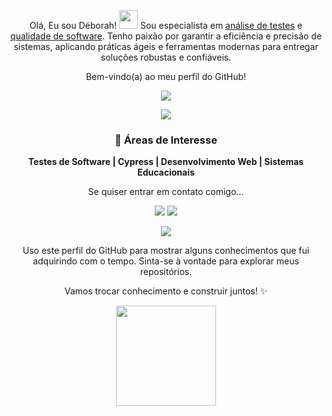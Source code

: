 <p align="center">
  Olá, Eu sou Déborah! <img src="https://art.pixilart.com/b05f0350b191a4f.png" width="30px"> Sou especialista em <ins>análise de testes</ins> e <ins>qualidade de software</ins>. Tenho paixão por garantir a eficiência e precisão de sistemas, aplicando práticas ágeis e ferramentas modernas para entregar soluções robustas e confiáveis.
</p>


<p align="center">
  Bem-vindo(a) ao meu perfil do GitHub!
</p>

<p align="center">
  <img src="https://i.gifer.com/5zZZ.gif">
</p>

<p align="center">
<img src="https://github-readme-stats.vercel.app/api?username=deborahcrstna&show_icons=true&hide=contribs,prs&cache_seconds=86400&theme=great-gatsby&title_color=ff69b4&icon_color=ff69b4">

</p>

<h3 align="center">🚀 Áreas de Interesse</h3>
<p align="center">
  <strong>Testes de Software | Cypress | Desenvolvimento Web | Sistemas Educacionais</strong>
</p>

<p align="center">
  Se quiser entrar em contato comigo...
</p>

<div align="center">
  <a href="https://www.linkedin.com/in/barbosadeborah/" target="_blank"><img src="https://img.shields.io/badge/-LinkedIn-%230077B5?style=for-the-badge&logo=linkedin&logoColor=white" target="_blank"></a>
  <a href="mailto:deborahcrstna@gmail.com"><img src="https://img.shields.io/badge/-Gmail-%23333?style=for-the-badge&logo=gmail&logoColor=orange"></a>
</div>

<p align="center">
  <img src="https://i.pinimg.com/originals/61/2b/8c/612b8c27f15c63c08052d8de2c1bb15b.gif">
</p>

<p align="center">
  Uso este perfil do GitHub para mostrar alguns conhecimentos que fui adquirindo com o tempo. Sinta-se à vontade para explorar meus repositórios. 
</p>

<p align="center">
  Vamos trocar conhecimento e construir juntos! ✨
</p>

<p align="center">
  <img src="https://img1.picmix.com/output/stamp/normal/1/0/0/5/1775001_5d003.gif" width="160px">
</p>

